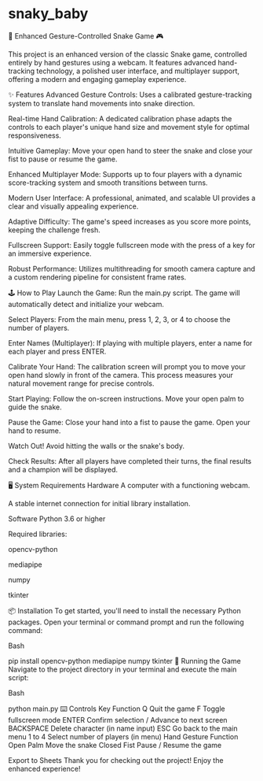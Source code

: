 # snaky_baby

🐍 Enhanced Gesture-Controlled Snake Game 🎮


This project is an enhanced version of the classic Snake game, controlled entirely by hand gestures using a webcam. It features advanced hand-tracking technology, a polished user interface, and multiplayer support, offering a modern and engaging gameplay experience.

✨ Features
Advanced Gesture Controls: Uses a calibrated gesture-tracking system to translate hand movements into snake direction.

Real-time Hand Calibration: A dedicated calibration phase adapts the controls to each player's unique hand size and movement style for optimal responsiveness.

Intuitive Gameplay: Move your open hand to steer the snake and close your fist to pause or resume the game.

Enhanced Multiplayer Mode: Supports up to four players with a dynamic score-tracking system and smooth transitions between turns.

Modern User Interface: A professional, animated, and scalable UI provides a clear and visually appealing experience.

Adaptive Difficulty: The game's speed increases as you score more points, keeping the challenge fresh.

Fullscreen Support: Easily toggle fullscreen mode with the press of a key for an immersive experience.

Robust Performance: Utilizes multithreading for smooth camera capture and a custom rendering pipeline for consistent frame rates.

🕹️ How to Play
Launch the Game: Run the main.py script. The game will automatically detect and initialize your webcam.

Select Players: From the main menu, press 1, 2, 3, or 4 to choose the number of players.

Enter Names (Multiplayer): If playing with multiple players, enter a name for each player and press ENTER.

Calibrate Your Hand: The calibration screen will prompt you to move your open hand slowly in front of the camera. This process measures your natural movement range for precise controls.

Start Playing: Follow the on-screen instructions. Move your open palm to guide the snake.

Pause the Game: Close your hand into a fist to pause the game. Open your hand to resume.

Watch Out! Avoid hitting the walls or the snake's body.

Check Results: After all players have completed their turns, the final results and a champion will be displayed.

🖥️ System Requirements
Hardware
A computer with a functioning webcam.

A stable internet connection for initial library installation.

Software
Python 3.6 or higher

Required libraries:

opencv-python

mediapipe

numpy

tkinter

📦 Installation
To get started, you'll need to install the necessary Python packages. Open your terminal or command prompt and run the following command:

Bash

pip install opencv-python mediapipe numpy tkinter
🚀 Running the Game
Navigate to the project directory in your terminal and execute the main script:

Bash

python main.py
⌨️ Controls
Key	Function
Q	Quit the game
F	Toggle fullscreen mode
ENTER	Confirm selection / Advance to next screen
BACKSPACE	Delete character (in name input)
ESC	Go back to the main menu
1 to 4	Select number of players (in menu)
Hand Gesture	Function
Open Palm	Move the snake
Closed Fist	Pause / Resume the game

Export to Sheets
Thank you for checking out the project! Enjoy the enhanced experience!
